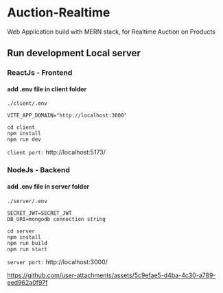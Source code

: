 # Auction-Realtime
Web Application build with MERN stack, for Realtime Auction on Products


## Run development Local server 
### ReactJs - Frontend

#### add .env file in client folder
```
./client/.env

VITE_APP_DOMAIN="http://localhost:3000"
```

```
cd client
npm install
npm run dev
```

``client port:``  http://localhost:5173/


### NodeJs - Backend

#### add .env file in server folder
```
./server/.env

SECRET_JWT=SECRET_JWT
DB_URI=mongodb connection string
```

```
cd server
npm install
npm run build
npm run start
```


``server port:``  http://localhost:3000/





https://github.com/user-attachments/assets/5c9efae5-d4ba-4c30-a789-eed962a0f97f


